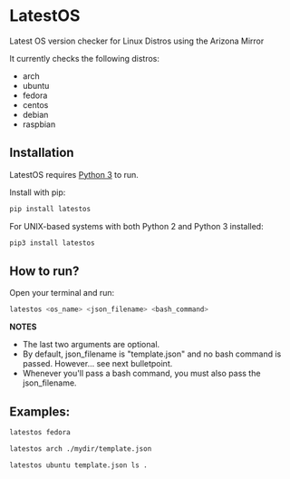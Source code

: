 # LatestOS

Latest OS version checker for Linux Distros using the Arizona Mirror

It currently checks the following distros:
- arch
- ubuntu
- fedora
- centos
- debian
- raspbian

## Installation
LatestOS requires [Python 3](https://www.python.org/downloads/) to run.

Install with pip:

```sh
pip install latestos
```

For UNIX-based systems with both Python 2 and Python 3 installed:

```sh
pip3 install latestos
```

## How to run?

Open your terminal and run:
```sh
latestos <os_name> <json_filename> <bash_command>
```

**NOTES**
- The last two arguments are optional.
- By default, json_filename is "template.json" and no bash command is passed. However... see next bulletpoint.
- Whenever you'll pass a bash command, you must also pass the json_filename.

## Examples:
```sh
latestos fedora
```

```sh
latestos arch ./mydir/template.json
```

```sh
latestos ubuntu template.json ls .
```
